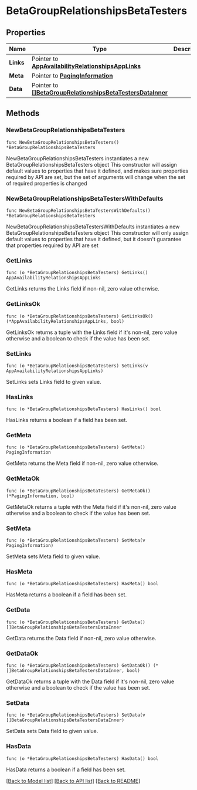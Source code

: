 # BetaGroupRelationshipsBetaTesters

## Properties

Name | Type | Description | Notes
------------ | ------------- | ------------- | -------------
**Links** | Pointer to [**AppAvailabilityRelationshipsAppLinks**](AppAvailabilityRelationshipsAppLinks.md) |  | [optional] 
**Meta** | Pointer to [**PagingInformation**](PagingInformation.md) |  | [optional] 
**Data** | Pointer to [**[]BetaGroupRelationshipsBetaTestersDataInner**](BetaGroupRelationshipsBetaTestersDataInner.md) |  | [optional] 

## Methods

### NewBetaGroupRelationshipsBetaTesters

`func NewBetaGroupRelationshipsBetaTesters() *BetaGroupRelationshipsBetaTesters`

NewBetaGroupRelationshipsBetaTesters instantiates a new BetaGroupRelationshipsBetaTesters object
This constructor will assign default values to properties that have it defined,
and makes sure properties required by API are set, but the set of arguments
will change when the set of required properties is changed

### NewBetaGroupRelationshipsBetaTestersWithDefaults

`func NewBetaGroupRelationshipsBetaTestersWithDefaults() *BetaGroupRelationshipsBetaTesters`

NewBetaGroupRelationshipsBetaTestersWithDefaults instantiates a new BetaGroupRelationshipsBetaTesters object
This constructor will only assign default values to properties that have it defined,
but it doesn't guarantee that properties required by API are set

### GetLinks

`func (o *BetaGroupRelationshipsBetaTesters) GetLinks() AppAvailabilityRelationshipsAppLinks`

GetLinks returns the Links field if non-nil, zero value otherwise.

### GetLinksOk

`func (o *BetaGroupRelationshipsBetaTesters) GetLinksOk() (*AppAvailabilityRelationshipsAppLinks, bool)`

GetLinksOk returns a tuple with the Links field if it's non-nil, zero value otherwise
and a boolean to check if the value has been set.

### SetLinks

`func (o *BetaGroupRelationshipsBetaTesters) SetLinks(v AppAvailabilityRelationshipsAppLinks)`

SetLinks sets Links field to given value.

### HasLinks

`func (o *BetaGroupRelationshipsBetaTesters) HasLinks() bool`

HasLinks returns a boolean if a field has been set.

### GetMeta

`func (o *BetaGroupRelationshipsBetaTesters) GetMeta() PagingInformation`

GetMeta returns the Meta field if non-nil, zero value otherwise.

### GetMetaOk

`func (o *BetaGroupRelationshipsBetaTesters) GetMetaOk() (*PagingInformation, bool)`

GetMetaOk returns a tuple with the Meta field if it's non-nil, zero value otherwise
and a boolean to check if the value has been set.

### SetMeta

`func (o *BetaGroupRelationshipsBetaTesters) SetMeta(v PagingInformation)`

SetMeta sets Meta field to given value.

### HasMeta

`func (o *BetaGroupRelationshipsBetaTesters) HasMeta() bool`

HasMeta returns a boolean if a field has been set.

### GetData

`func (o *BetaGroupRelationshipsBetaTesters) GetData() []BetaGroupRelationshipsBetaTestersDataInner`

GetData returns the Data field if non-nil, zero value otherwise.

### GetDataOk

`func (o *BetaGroupRelationshipsBetaTesters) GetDataOk() (*[]BetaGroupRelationshipsBetaTestersDataInner, bool)`

GetDataOk returns a tuple with the Data field if it's non-nil, zero value otherwise
and a boolean to check if the value has been set.

### SetData

`func (o *BetaGroupRelationshipsBetaTesters) SetData(v []BetaGroupRelationshipsBetaTestersDataInner)`

SetData sets Data field to given value.

### HasData

`func (o *BetaGroupRelationshipsBetaTesters) HasData() bool`

HasData returns a boolean if a field has been set.


[[Back to Model list]](../README.md#documentation-for-models) [[Back to API list]](../README.md#documentation-for-api-endpoints) [[Back to README]](../README.md)


